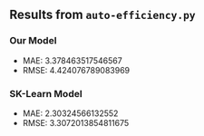 ## Results from ``auto-efficiency.py``

### Our Model

- MAE: 3.378463517546567
- RMSE: 4.424076789083969

### SK-Learn Model

- MAE: 2.30324566132552
- RMSE: 3.3072013854811675

